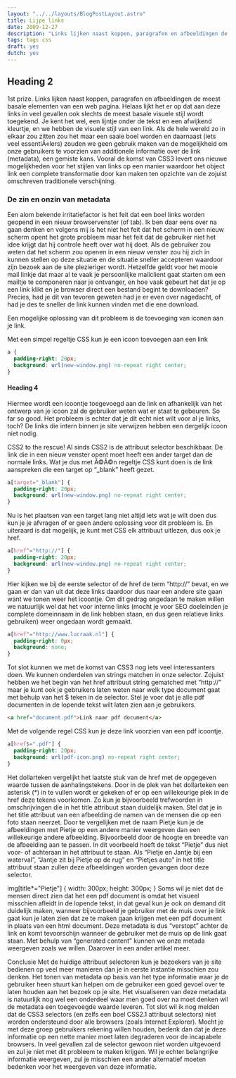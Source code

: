 ```yaml
---
layout: "../../layouts/BlogPostLayout.astro"
title: Lijpe links
date: 2009-12-27
description: "Links lijken naast koppen, paragrafen en afbeeldingen de meest basale elementen van een web pagina. Helaas lijkt het er op dat aan deze links in veel gevallen ook slechts de meest basale visuele stijl wordt toegekend. Je kent het wel, een lijntje onder de tekst en een afwijkend kleurtje, en we hebben de visuele stijl van een link. Als de hele wereld zo in elkaar zou zitten zou het maar een saaie boel worden en daarnaast (iets veel essentiëlers) zouden we geen gebruik maken van de mogelijkheid om onze gebruikers te voorzien van additionele informatie over de link (metadata), een gemiste kans. Vooral de komst van CSS3 levert ons nieuwe mogelijkheden voor het stijlen van links op een manier waardoor het object link een complete transformatie door kan maken ten opzichte van de zojuist omschreven traditionele verschijning."
tags: tags css
draft: yes
dutch: yes
---
```



## Heading 2

1st prize. 
Links lijken naast koppen, paragrafen en afbeeldingen de meest basale elementen van een web pagina. Helaas lijkt het er op dat aan deze links in veel gevallen ook slechts de meest basale visuele stijl wordt toegekend. Je kent het wel, een lijntje onder de tekst en een afwijkend kleurtje, en we hebben de visuele stijl van een link. Als de hele wereld zo in elkaar zou zitten zou het maar een saaie boel worden en daarnaast (iets veel essentiÃ«lers) zouden we geen gebruik maken van de mogelijkheid om onze gebruikers te voorzien van additionele informatie over de link (metadata), een gemiste kans. Vooral de komst van CSS3 levert ons nieuwe mogelijkheden voor het stijlen van links op een manier waardoor het object link een complete transformatie door kan maken ten opzichte van de zojuist omschreven traditionele verschijning.

### De zin en onzin van metadata
Een alom bekende irritatiefactor is het feit dat een boel links worden geopend in een nieuw browservenster (of tab). Ik ben daar eens over na gaan denken en volgens mij is het niet het feit dat het scherm in een nieuw scherm opent het grote probleem maar het feit dat de gebruiker niet het idee krijgt dat hij controle heeft over wat hij doet. Als de gebruiker zou weten dat het scherm zou openen in een nieuw venster zou hij zich in kunnen stellen op deze situatie en de situatie sneller accepteren waardoor zijn bezoek aan de site plezieriger wordt.
Hetzelfde geldt voor het mooie mail linkje dat maar al te vaak je persoonlijke mailclient gaat starten om een mailtje te componeren naar je ontvanger, en hoe vaak gebeurt het dat je op een link klikt en je browser direct een bestand begint te downloaden? Precies, had je dit van tevoren geweten had je er even over nagedacht, of had je des te sneller de link kunnen vinden met die ene download.

Een mogelijke oplossing van dit probleem is de toevoeging van iconen aan je link.

Met een simpel regeltje CSS kun je een icoon toevoegen aan een link

```css
a {
  padding-right: 20px;
  background: url(new-window.png) no-repeat right center;
}
```

#### Heading 4
Hiermee wordt een icoontje toegevoegd aan de link en afhankelijk van het ontwerp van je icoon zal de gebruiker weten wat er staat te gebeuren. So far so good. Het probleem is echter dat je dit echt niet wilt voor al je links, toch? De links die intern binnen je site verwijzen hebben een dergelijk icoon niet nodig.

CSS2 to the rescue! Al sinds CSS2 is de attribuut selector beschikbaar. De link die in een nieuw venster opent moet heeft een ander target dan de normale links. Wat je dus met Ã©Ã©n regeltje CSS kunt doen is de link aanspreken die een target op “_blank” heeft gezet.

```css
a[target="_blank"] {
  padding-right: 20px;
  background: url(new-window.png) no-repeat right center;
}
```

Nu is het plaatsen van een target lang niet altijd iets wat je wilt doen dus kun je je afvragen of er geen andere oplossing voor dit probleem is. En uiteraard is dat mogelijk, je kunt met CSS elk attribuut uitlezen, dus ook je href.

```css
a[href^="http://"] {
  padding-right: 20px;
  background: url(new-window.png) no-repeat right center;
}
```

Hier kijken we bij de eerste selector of de href de term “http://” bevat, en we gaan er dan van uit dat deze links daardoor dus naar een andere site gaan want we tonen weer het icoontje.
Om dit gedrag ongedaan te maken willen we natuurlijk wel dat het voor interne links (mocht je voor SEO doeleinden je complete domeinnaam in de link hebben staan, en dus geen relatieve links gebruiken) weer ongedaan wordt gemaakt.

```css
a[href^="http://www.lucraak.nl"] {
  padding-right: 0px;
  background: none;
}
```

Tot slot kunnen we met de komst van CSS3 nog iets veel interessanters doen. We kunnen onderdelen van strings matchen in onze selector. Zojuist hebben we het begin van het href attribuut string gematched met “http://” maar je kunt ook je gebruikers laten weten naar welk type document gaat met behulp van het $ teken in de selector. Stel je voor dat je alle pdf documenten in de lopende tekst wilt laten zien aan je gebruikers.

```html
<a href="document.pdf">Link naar pdf document</a>
```

Met de volgende regel CSS kun je deze link voorzien van een pdf icoontje.

```css
a[href$=".pdf"] {
  padding-right: 20px;
  background: url(pdf-icon.png) no-repeat right center;
}
```
Het dollarteken vergelijkt het laatste stuk van de href met de opgegeven waarde tussen de aanhalingstekens.
Door in de plek van het dollarteken een asterisk (*) in te vullen wordt er gekeken of er op een willekeurige plek in de href deze tekens voorkomen. Zo kun je bijvoorbeeld trefwoorden in omschrijvingen die in het title attribuut staan duidelijk maken. Stel dat je in het title attribuut van een afbeelding de namen van de mensen die op een foto staan neerzet. Door te vergelijken met de naam Pietje kun je de afbeeldingen met Pietje op een andere manier weergeven dan een willekeurige andere afbeelding. Bijvoorbeeld door de hoogte en breedte van de afbeelding aan te passen. In dit voorbeeld hoeft de tekst “Pietje” dus niet voor- of achteraan in het attribuut te staan. Als “Pietje en Jantje bij een waterval”, “Jantje zit bij Pietje op de rug” en “Pietjes auto” in het title attribuut staan zullen deze afbeeldingen worden gevangen door deze selector.

img[title*="Pietje"] {
  width: 300px;
  height: 300px;
}
Soms wil je niet dat de mensen direct zien dat het een pdf document is omdat het visueel misschien afleidt in de lopende tekst, in dat geval kun je ook on demand dit duidelijk maken, wanneer bijvoorbeeld je gebruiker met de muis over je link gaat kun je laten zien dat ze te maken gaan krijgen met een pdf document in plaats van een html document. Deze metadata is dus “verstopt” achter de link en komt tevoorschijn wanneer de gebruiker met de muis op de link gaat staan. Met behulp van “generated content” kunnen we onze metada weergeven zoals we willen. Daarover in een ander artikel meer.

Conclusie
Met de huidige attribuut selectoren kun je bezoekers van je site bedienen op veel meer manieren dan je in eerste instantie misschien zou denken. Het tonen van metadata op basis van het type informatie waar je de gebruiker heen stuurt kan helpen om de gebruiker een goed gevoel over te laten houden aan het bezoek op je site. Het visualiseren van deze metadata is natuurlijk nog wel een onderdeel waar men goed over na moet denken wil de metadata een toegevoegde waarde leveren. Tot slot wil ik nog melden dat de CSS3 selectors (en zelfs een boel CSS2.1 attribuut selectors) niet worden ondersteund door alle browsers (zoals Internet Explorer). Mocht je met deze groep gebruikers rekening willen houden, bedenk dan dat je deze informatie op een nette manier moet laten degraderen voor de incapabele browsers. In veel gevallen zal de selector gewoon niet worden uitgevoerd en zul je niet met dit probleem te maken krijgen. Wil je echter belangrijke informatie weergeven, zul je misschien een ander alternatief moeten bedenken voor het weergeven van deze informatie.